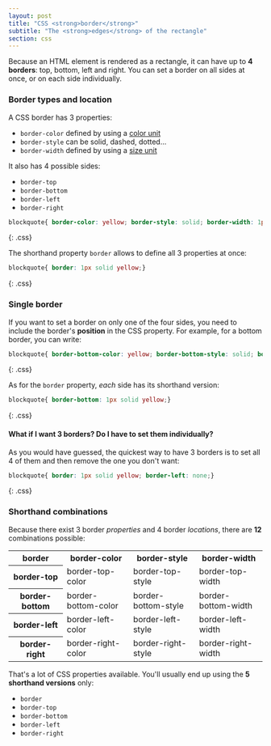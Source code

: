 ```yaml
---
layout: post
title: "CSS <strong>border</strong>"
subtitle: "The <strong>edges</strong> of the rectangle"
section: css
---
```


Because an HTML element is rendered as a rectangle, it can have up to **4 borders**: top, bottom, left and right. You can set a border on all sides at once, or on each side individually.

### Border types and location

A CSS border has 3 properties:

* `border-color` defined by using a [color unit](css-color-units.html)
* `border-style` can be solid, dashed, dotted...
* `border-width` defined by using a [size unit](css-size-units.html)

It also has 4 possible sides:

* `border-top`
* `border-bottom`
* `border-left`
* `border-right`

```css
blockquote{ border-color: yellow; border-style: solid; border-width: 1px;}
```
{: .css}

The shorthand property `border` allows to define all 3 properties at once:

```css
blockquote{ border: 1px solid yellow;}
```
{: .css}

### Single border

If you want to set a border on only one of the four sides, you need to include the border's **position** in the CSS property. For example, for a bottom border, you can write:

```css
blockquote{ border-bottom-color: yellow; border-bottom-style: solid; border-bottom-width: 1px;}
```
{: .css}

As for the `border` property, _each_ side has its shorthand version:

```css
blockquote{ border-bottom: 1px solid yellow;}
```
{: .css}

#### What if I want 3 borders? Do I have to set them individually?

As you would have guessed, the quickest way to have 3 borders is to set all 4 of them and then remove the one you don't want:

```css
blockquote{ border: 1px solid yellow; border-left: none;}
```
{: .css}

### Shorthand combinations

Because there exist 3 border _properties_ and 4 border _locations_, there are **12** combinations possible:

<div class="table">
  <table>
    <tr>
      <th>border</th>
      <th>border-color</th>
      <th>border-style</th>
      <th>border-width</th>
    </tr>
    <tr>
      <th>border-top</th>
      <td>border-top-color</td>
      <td>border-top-style</td>
      <td>border-top-width</td>
    </tr>
    <tr>
      <th>border-bottom</th>
      <td>border-bottom-color</td>
      <td>border-bottom-style</td>
      <td>border-bottom-width</td>
    </tr>
    <tr>
      <th>border-left</th>
      <td>border-left-color</td>
      <td>border-left-style</td>
      <td>border-left-width</td>
    </tr>
    <tr>
      <th>border-right</th>
      <td>border-right-color</td>
      <td>border-right-style</td>
      <td>border-right-width</td>
    </tr>
  </table>
</div>

That's a lot of CSS properties available. You'll usually end up using the **5 shorthand versions** only:

* `border`
* `border-top`
* `border-bottom`
* `border-left`
* `border-right`
